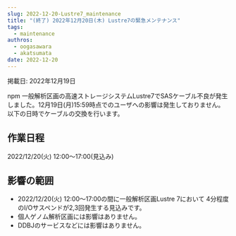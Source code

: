 ```yaml
---
slug: 2022-12-20-Lustre7_maintenance
title: "(終了) 2022年12月20日(木) Lustre7の緊急メンテナンス"
tags:
  - maintenance
authros:
  - oogasawara
  - akatsumata
date: 2022-12-20
---
```


掲載日: 2022年12月19日

npm 
一般解析区画の高速ストレージシステムLustre7でSASケーブル不良が発生しました。12月19日(月)15:59時点でのユーザへの影響は発生しておりません。以下の日時でケーブルの交換を行います。



## 作業日程

2022/12/20(火) 12:00～17:00(見込み)

## 影響の範囲

- 2022/12/20(火) 12:00～17:00の間に一般解析区画Lustre 7において 4分程度のI/Oサスペンドが2,3回発生する見込みです。
- 個人ゲノム解析区画には影響はありません。
- DDBJのサービスなどには影響はありません。
